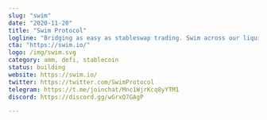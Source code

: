 ```yaml
---
slug: "swim"
date: "2020-11-20"
title: "Swim Protocol"
logline: "Bridging as easy as stableswap trading. Swim across our liquidity pools from chain to chain."
cta: "https://swim.io/"
logo: /img/swim.svg
category: amm, defi, stablecoin
status: building
website: https://swim.io/
twitter: https://twitter.com/SwimProtocol
telegram: https://t.me/joinchat/Mnc1WjrKcq8yYTM1
discord: https://discord.gg/wGrxQ7GAgP

---
```


